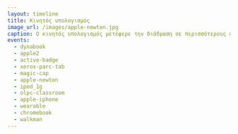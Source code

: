 ```yaml
---
layout: timeline
title: Κινητός υπολογισμός
image_url: /images/apple-newton.jpg
caption: Ο κινητός υπολογισμός μετέφερε την διάδραση σε περισσότερους ανθρώπους από κάθε προηγούμενη τεχνολογία καθώς δεν είχε τους περιορισμούς του όγκου και της τιμής, ενώ ταυτόχρονα ήταν και το πιο εύχρηστο σύστημα.
events:
  - dynabook
  - apple2
  - active-badge
  - xerox-parc-tab
  - magic-cap
  - apple-newton
  - ipod_1g
  - olpc-classroom
  - apple-iphone
  - wearable
  - chromebook
  - walkman
---
```


